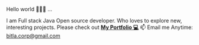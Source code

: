 Hello world 👋👋👋 ...

I am Full stack Java Open source developer. Who loves to explore new, interesting projects.
Please check out **[My Portfolio 💻](http://www.pbitla.com)**
📫 Email me Anytime: bitla.corp@gmail.com

<!--
**pbitla/pbitla** is a ✨ _special_ ✨ repository because its `README.md` (this file) appears on your GitHub profile.

Here are some ideas to get you started:

- 🔭 I’m currently working on ...
- 🌱 I’m currently learning ...
- 👯 I’m looking to collaborate on ...
- 🤔 I’m looking for help with ...
- 💬 Ask me about ...
- 📫 How to reach me: ...
- 😄 Pronouns: ...
- ⚡ Fun fact: ...
-->
